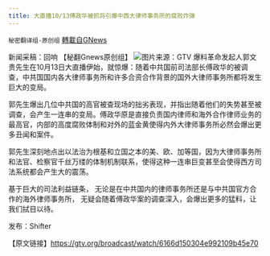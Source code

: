 ```yaml
---
title: 大直播10/13傅政华被抓将引爆中西大律师事务所的腐败炸弹
---
```

`秘密翻译组-原创组` [轉載自GNews](https://gnews.org/zh-hans/1591635/)

新闻采稿：回响 【秘翻Gnews原创组】
![](https://assets.gnews.org/wp-content/uploads/2021/10/Screen-Shot-2021-10-13-at-10.28.46-AM.png)图片来源：GTV
爆料革命发起人郭文贵先生在10月13日大直播伊始，就惊爆：随着中共国前司法部长傅政华的被调查，中共国国内各大律师事务所和许多合资合作背景的国外大律师事务所都将发生巨大的变局。

郭先生爆出几位中共国的高官被查现场的拙劣表现，并指出随着他们的失势甚至被调查，会产生一连串的变局。傅政华原是直接负责国内律师和海外合作律师业务的最高官，内部的高度腐败体制和对外的蓝金黄使得内外大律师事务所必然会爆出更多丑闻和案件。

郭先生深刻地点出以法治为根基和立国之本的美、欧、加等国，因为大律师事务所和法官、检察官千丝万缕的体制机制联系，使得这种一连串巨变甚至会使得西方司法系统都会产生大的震荡。

基于巨大的司法利益链条， 无论是在中共国内的律师事务所还是与中共国官方合作的海外律师事务所， 无疑会随着傅政华案的调查深入，会爆出更多的猛料，让我们拭目以待。

发布：Shifter

【原文链接】https://gtv.org/broadcast/watch/6166d150304e992109b45e70
